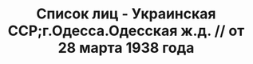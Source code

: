 ---
title: Список лиц - Украинская ССР;г.Одесса.Одесская ж.д. // от 28 марта 1938 года
description: РГАСПИ, ф.17, оп.171, дело 415, лист 262
images:
- /disk/pictures/v07/17-171-415-262.jpg
- /disk/pictures/v07/17-171-415-263.jpg
- /disk/pictures/v07/17-171-415-264.jpg
- /disk/pictures/v07/17-171-415-265.jpg
- /disk/pictures/v07/17-171-415-266.jpg
- /disk/pictures/v07/17-171-415-267.jpg
---